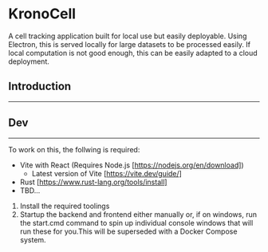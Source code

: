 # KronoCell

A cell tracking application built for local use but easily deployable. Using Electron, this is served locally for large datasets to be processed easily. If local computation is not good enough, this can be easily adapted to a cloud deployment.


## Introduction

---

## Dev

---
To work on this, the follwing is required:
- Vite with React (Requires Node.js [https://nodejs.org/en/download])
  - Latest version of Vite [https://vite.dev/guide/]
- Rust [https://www.rust-lang.org/tools/install]
- TBD...

1) Install the required toolings
2) Startup the backend and frontend either manually or, if on windows, run the start.cmd command to spin up individual console windows that will run these for you.This will be superseded with a Docker Compose system.

